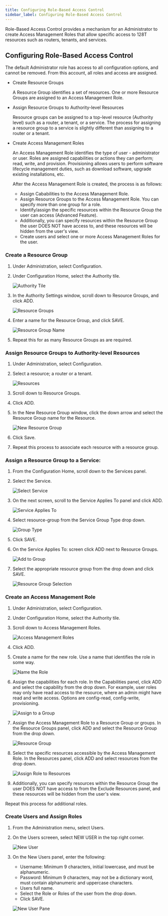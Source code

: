 ```yaml
---
title: Configuring Role-Based Access Control
sidebar_label: Configuring Role-Based Access Control
---
```


Role-Based Access Control provides a mechanism for an Administrator to create Access Management Roles that allow specific access to 128T resources such as routers, tenants, and services. 

## Configuring Role-Based Access Control

The default Administrator role has access to all configuration options, and cannot be removed. From this account, all roles and access are assigned. 

- Create Resource Groups

	A Resource Group identifies a set of resources. One or more Resource Groups are assigned to an Access Management Role.

- Assign Resource Groups to Authority-level Resources

	Resource groups can be assigned to a top-level resource (Authority level) such as a router, a tenant, or a service. The process for assigning a resource group to a service is slightly different than assigning to a router or a tenant. 

- Create Access Management Roles

	An Access Management Role identifies the type of user - administrator or user. Roles are assigned capabilities or actions they can perform; read, write, and provision. Provisioning allows users to perform software lifecycle management duties, such as download software, upgrade existing installations, etc.

	After the Access Management Role is created, the process is as follows:
	- Assign Cababilities to the Access Management Role. 
	- Assign Resource Groups to the Access Management Role. You can specify more than one group for a role.
	- Identify/assign the specific resources within the Resource Group the user can access (Advanced Feature).
	- Additionally, you can specify resources within the Resource Group the user DOES NOT have access to, and these resources will be hidden from the user's view.
	- Create users and select one or more Access Management Roles for the user. 

### Create a Resource Group

1. Under Administration, select Configuration.
2. Under Configuration Home, select the Authority tile.

	![Authority Tile](/img/config_RBAC_NewResGrpstep2.png)

3. In the Authority Settings window, scroll down to Resource Groups, and click ADD.

	![Resource Groups](/img/config_RBAC_NewResGrpstep3.png)

4. Enter a name for the Resource Group, and click SAVE.

	![Resource Group Name](/img/config_RBAC_NewResGrpstep4.png)

5. Repeat this for as many Resource Groups as are required. 

### Assign Resource Groups to Authority-level Resources

1. Under Administration, select Configuration.
2. Select a resource; a router or a tenant.

	![Resources](/img/config_RBAC_ARGtoResS2.png)

3. Scroll down to Resource Groups.
4. Click ADD.
5. In the New Resource Group window, click the down arrow and select the Resource Group name for the Resource.

	![New Resource Group](/img/config_RBAC_ARGtoResS5.png)

6. Click Save.
7. Repeat this process to associate each resource with a resource group. 

### Assign a Resource Group to a Service:

1. From the Configuration Home, scroll down to the Services panel.
2. Select the Service.

	![Select Service](/img/config_RBAC_ARGSstep2.png)

3. On the next screen, scroll to the Service Applies To panel and click ADD. 

	![Service Applies To](/img/config_RBAC_ARGSstep3.png)

4. Select resource-group from the Service Group Type drop down.

	![Group Type](/img/config_RBAC_ARGSstep4.png)

5. Click SAVE.
6. On the Service Applies To: screen click ADD next to Resource Groups.

	![Add to Group](/img/config_RBAC_ARGSstep6.png)

7. Select the appropriate resource group from the drop down and click SAVE.

	![Resource Group Selection](/img/config_RBAC_ARGSstep7.png)

### Create an Access Management Role

1. Under Administration, select Configuration.
2. Under Configuration Home, select the Authority tile.
3. Scroll down to Access Management Roles.

	![Access Management Roles](/img/config_RBAC_AMRstep2.2.png)

4. Click ADD.
5. Create a name for the new role. Use a name that identifies the role in some way. 

	![Name the Role](/img/config_RBAC_AMRstep3.png)

6. Assign the capabilities for each role. In the Capabilities panel, click ADD and select the capability from the drop down. For example, user roles may only have read access to the resource, where an admin might have read and write access. Options are config-read, config-write, provisioning. 

	![Assign to a Group](/img/config_RBAC_AMRstep5.png)

7. Assign the Access Management Role to a Resource Group or groups. In the Resource Groups panel, click ADD and select the Resource Group from the drop down. 

	![Resource Group](/img/config_RBAC_ARGSstep7.png)

8. Select the specific resources accessible by the Access Management Role. In the Resources panel, click ADD and select resources from the drop down. 

	![Assign Role to Resources](/img/config_RBAC_AMRstep6.png)

9. Additionally, you can specify resources within the Resource Group the user DOES NOT have access to from the Exclude Resources panel, and these resources will be hidden from the user's view.

Repeat this process for additional roles.

### Create Users and Assign Roles

1. From the Administration menu, select Users.
2. On the Users screeen, select NEW USER in the top right corner. 

	![New User](/img/config_RBAC_CUARstep2.png)

3. On the New Users panel, enter the following: 
	- Username: Minimum 9 characters, initial lowercase, and must be alphanumeric.
	- Password: Minimum 9 characters, may not be a dictionary word, must contain alphanumeric and uppercase characters.
	- Users full name.
	- Select the Role or Roles of the user from the drop down.
	- Click SAVE.

	![New User Pane](/img/config_RBAC_CUARstep3.png)


